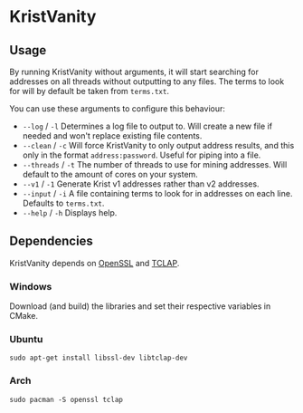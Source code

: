 # KristVanity

## Usage
By running KristVanity without arguments, it will start searching for addresses on all threads without outputting to any files. The terms to look for will by default be taken from `terms.txt`.  

You can use these arguments to configure this behaviour:
* `--log` / `-l` Determines a log file to output to. Will create a new file if needed and won't replace existing file contents.
* `--clean` / `-c` Will force KristVanity to only output address results, and this only in the format `address:password`. Useful for piping into a file.
* `--threads` / `-t` The number of threads to use for mining addresses. Will default to the amount of cores on your system.
* `--v1` / `-1` Generate Krist v1 addresses rather than v2 addresses.
* `--input` / `-i` A file containing terms to look for in addresses on each line. Defaults to `terms.txt`.
* `--help` / `-h` Displays help.

## Dependencies
KristVanity depends on [OpenSSL](https://www.openssl.org/) and [TCLAP](http://tclap.sourceforge.net/).

### Windows
Download (and build) the libraries and set their respective variables in CMake.

### Ubuntu
```
sudo apt-get install libssl-dev libtclap-dev
```

### Arch
```
sudo pacman -S openssl tclap
```
